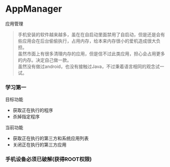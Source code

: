 # AppManager
应用管理

> 手机安装的软件越来越多，虽在在自启动里面禁用了自启动，但是还是会有些应用会在后台偷偷执行，占用内存，给本来内存很小的爱机造成很大负担。  
虽然市面上有很多清理内存的应用，但是信不过此类应用，担心会占用更多的内存。决定自己做一款。  
> 虽然没有做过android，也没有接触过Java，不过秉着语言相同的观念试一试。

### 学习第一

目标功能
* 获取正在执行的程序
* 杀掉指定程序

当前功能
* 获取正在执行的第三方和系统应用列表
* 关闭正在执行的第三方应用

### 手机设备必须已破解(获得ROOT权限)
